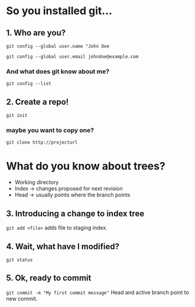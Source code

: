 # **So you installed git...**


## **1. Who are you?**

`git config --global user.name "John Doe`

`git config --global user.email johndoe@example.com`

### And what does git know about me?

`git config --list`

## **2. Create a repo!**

`git init`

### maybe you want to copy one?

`git clone http://projecturl`

# **What do you know about trees?**

* Working directory
* Index -> changes proposed for next revision
* Head -> usually points where the branch points

## **3. Introducing a change to index tree**

`git add <file>` adds file to staging index.

## **4. Wait, what have I modified?**

`git status`

## **5. Ok, ready to commit**

`git commit -m "My first commit message"`
Head and active branch point to new commit.
 